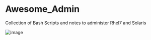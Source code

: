 # Awesome_Admin
Collection of Bash Scripts and notes to administer Rhel7 and Solaris


![image](https://user-images.githubusercontent.com/33457737/113639139-7f25e880-9646-11eb-88e1-2e1f987f0f06.png)

